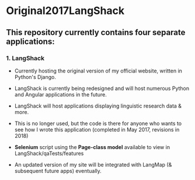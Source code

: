 # Original2017LangShack

## This repository currently contains four separate applications:

### 1. LangShack
- Currently hosting the original version of my official website, written in Python's Django.

- LangShack is currently being redesigned and will host numerous Python and Angular applications in the future.

- LangShack will host applications displaying linguistic research data & more.

- This is no longer used, but the code is there for anyone who wants to see how I wrote this application (completed in May 2017, revisions in 2018)

- __Selenium__ script using the **Page-class model** available to view in LangShack/qaTests/features 

- An updated version of my site will be integrated with LangMap (& subsequent future apps) eventually.
